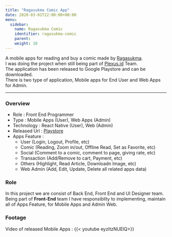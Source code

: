 ```yaml
---
title: "Ragasukma Comic App"
date: 2020-03-01T22:00:00+00:00
menu:
  sidebar:
    name: Ragasukma Comic
    identifier: ragasukma-comic
    parent: 
    weight: 10
---
```

A mobile apps for reading and buy a comic made by [Ragasukma](http://ragasukma.com).  
I was doing the project when still being part of [Plexus.id](http://plexus.id) Team.  
The application has been released to Google Playstore and can be downloaded.  
There is two type of application, Mobile apps for End User and Web Apps for Admin.

---
### Overview
- Role : Front End Programmer
- Type : Mobile Apps (User), Web Apps (Admin)
- Technology : React Native (User), Web (Admin)
- Released Url : [Playstore](https://play.google.com/store/apps/details?id=id.plexus.ragasukmacomicapp)
- Apps Feature : 
  - User (Login, Logout, Profile, etc)
  - Comic (Reading, Zoom in/out, Offline Read, Set as Favorite, etc)
  - Social (Comment to a comic, comment to page, giving rate, etc)
  - Transaction (Add/Remove to cart, Payment, etc)
  - Others (Highlight, Read Article, Downloadn Image, etc)
  - Web Admin (Add, Edit, Update, Delete all related apps data)

### Role
In this project we are consist of Back End, Front End and UI Designer team.  
Being part of **Front-End** team I have responsiblity to implementing, maintain all of Apps Feature, for Mobile Apps and Admin Web.


### Footage
Video of released Mobile Apps : 
{{< youtube eyzItzNUElQ>}}